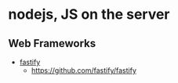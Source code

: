 # nodejs, JS on the server

## Web Frameworks

* [fastify](https://fastify.dev/)
  + https://github.com/fastify/fastify
